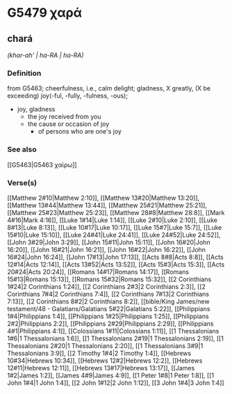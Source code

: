 # G5479 χαρά

## chará

_(khar-ah' | ha-RA | ha-RA)_

### Definition

from G5463; cheerfulness, i.e., calm delight; gladness, X greatly, (X be exceeding) joy(-ful, -fully, -fulness, -ous); 

- joy, gladness
  - the joy received from you
  - the cause or occasion of joy
    - of persons who are one's joy

### See also

[[G5463|G5463 χαίρω]]

### Verse(s)

[[Matthew 2#10|Matthew 2:10]], [[Matthew 13#20|Matthew 13:20]], [[Matthew 13#44|Matthew 13:44]], [[Matthew 25#21|Matthew 25:21]], [[Matthew 25#23|Matthew 25:23]], [[Matthew 28#8|Matthew 28:8]], [[Mark 4#16|Mark 4:16]], [[Luke 1#14|Luke 1:14]], [[Luke 2#10|Luke 2:10]], [[Luke 8#13|Luke 8:13]], [[Luke 10#17|Luke 10:17]], [[Luke 15#7|Luke 15:7]], [[Luke 15#10|Luke 15:10]], [[Luke 24#41|Luke 24:41]], [[Luke 24#52|Luke 24:52]], [[John 3#29|John 3:29]], [[John 15#11|John 15:11]], [[John 16#20|John 16:20]], [[John 16#21|John 16:21]], [[John 16#22|John 16:22]], [[John 16#24|John 16:24]], [[John 17#13|John 17:13]], [[Acts 8#8|Acts 8:8]], [[Acts 12#14|Acts 12:14]], [[Acts 13#52|Acts 13:52]], [[Acts 15#3|Acts 15:3]], [[Acts 20#24|Acts 20:24]], [[Romans 14#17|Romans 14:17]], [[Romans 15#13|Romans 15:13]], [[Romans 15#32|Romans 15:32]], [[2 Corinthians 1#24|2 Corinthians 1:24]], [[2 Corinthians 2#3|2 Corinthians 2:3]], [[2 Corinthians 7#4|2 Corinthians 7:4]], [[2 Corinthians 7#13|2 Corinthians 7:13]], [[2 Corinthians 8#2|2 Corinthians 8:2]], [[bible/King James/new testament/48 - Galatians/Galatians 5#22|Galatians 5:22]], [[Philippians 1#4|Philippians 1:4]], [[Philippians 1#25|Philippians 1:25]], [[Philippians 2#2|Philippians 2:2]], [[Philippians 2#29|Philippians 2:29]], [[Philippians 4#1|Philippians 4:1]], [[Colossians 1#11|Colossians 1:11]], [[1 Thessalonians 1#6|1 Thessalonians 1:6]], [[1 Thessalonians 2#19|1 Thessalonians 2:19]], [[1 Thessalonians 2#20|1 Thessalonians 2:20]], [[1 Thessalonians 3#9|1 Thessalonians 3:9]], [[2 Timothy 1#4|2 Timothy 1:4]], [[Hebrews 10#34|Hebrews 10:34]], [[Hebrews 12#2|Hebrews 12:2]], [[Hebrews 12#11|Hebrews 12:11]], [[Hebrews 13#17|Hebrews 13:17]], [[James 1#2|James 1:2]], [[James 4#9|James 4:9]], [[1 Peter 1#8|1 Peter 1:8]], [[1 John 1#4|1 John 1:4]], [[2 John 1#12|2 John 1:12]], [[3 John 1#4|3 John 1:4]]
